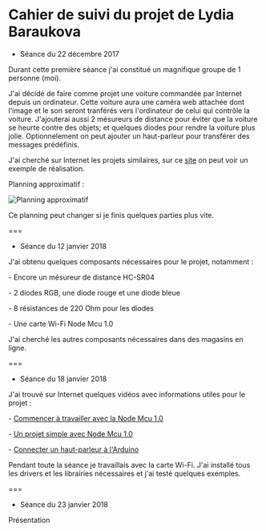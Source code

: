 Cahier de suivi du projet de Lydia Baraukova
===
* Séance du 22 décembre 2017

Durant cette première séance j'ai constitué un magnifique groupe de 1 personne (moi).

J'ai décidé de faire comme projet une voiture commandée par Internet depuis un ordinateur. Cette voiture aura une caméra web attachée dont l'image et le son seront tranférés vers l'ordinateur de celui qui contrôle la voiture. J'ajouterai aussi 2 mésureurs de distance pour éviter que la voiture se heurte contre des objets; et quelques diodes pour rendre la voiture plus jolie. Optionnelement on peut ajouter un haut-parleur pour transférer des messages prédéfinis.

J'ai cherché sur Internet les projets similaires, sur ce [site](http://www.instructables.com/id/Internet-Controlled-RC-Car/) on peut voir un exemple de réalisation.

Planning approximatif :

![Planning approximatif](https://github.com/Livelinndy/PeiP2_Arduino_CuriousCar/blob/master/images/Planning%20approximatif.png)

Ce planning peut changer si je finis quelques parties plus vite.

===

* Séance du 12 janvier 2018

J'ai obtenu quelques composants nécessaires pour le projet, notamment :

\- Encore un mésureur de distance HC-SR04

\- 2 diodes RGB, une diode rouge et une diode bleue

\- 8 résistances de 220 Ohm pour les diodes

\- Une carte Wi-Fi Node Mcu 1.0

J'ai cherché les autres composants nécessaires dans des magasins en ligne.

===

* Séance du 18 janvier 2018

J'ai trouvé sur Internet quelques vidéos avec informations utiles pour le projet :

\- [Commencer à travailler avec la Node Mcu 1.0](https://www.youtube.com/watch?v=G6CqvhXpBKM)

\- [Un projet simple avec Node Mcu 1.0](https://www.youtube.com/watch?v=ZPUg4Uw3A0E)

\- [Connecter un haut-parleur à l'Arduino](https://www.youtube.com/watch?v=gi9mqIha8n0)

Pendant toute la séance je travaillais avec la carte Wi-Fi. J'ai installé tous les drivers et les librairies nécessaires et j'ai testé quelques exemples.

===

* Séance du 23 janvier 2018

Présentation
